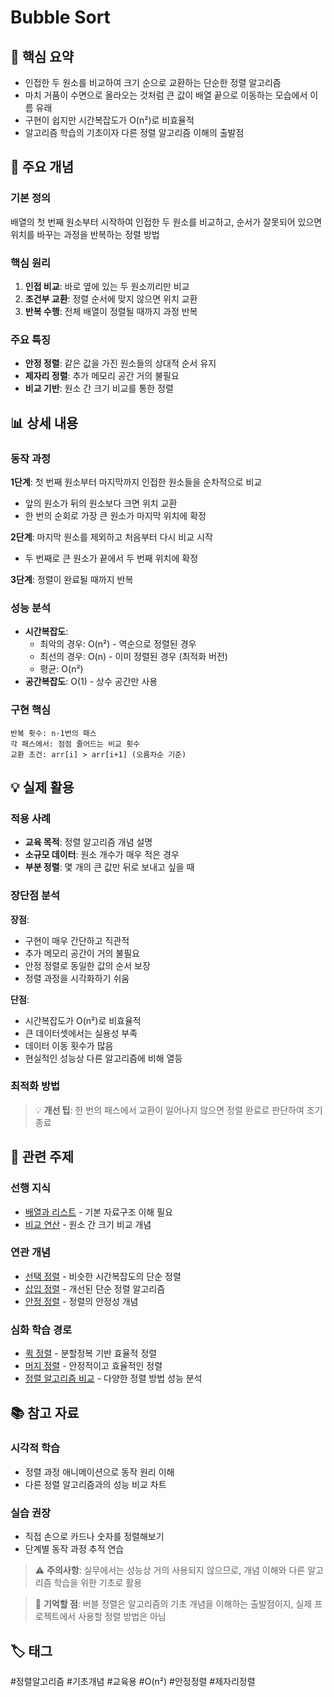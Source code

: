 # Bubble Sort

## 📌 핵심 요약
- 인접한 두 원소를 비교하여 크기 순으로 교환하는 단순한 정렬 알고리즘
- 마치 거품이 수면으로 올라오는 것처럼 큰 값이 배열 끝으로 이동하는 모습에서 이름 유래
- 구현이 쉽지만 시간복잡도가 O(n²)로 비효율적
- 알고리즘 학습의 기초이자 다른 정렬 알고리즘 이해의 출발점

## 🎯 주요 개념

### 기본 정의
배열의 첫 번째 원소부터 시작하여 인접한 두 원소를 비교하고, 순서가 잘못되어 있으면 위치를 바꾸는 과정을 반복하는 정렬 방법

### 핵심 원리
1. **인접 비교**: 바로 옆에 있는 두 원소끼리만 비교
2. **조건부 교환**: 정렬 순서에 맞지 않으면 위치 교환
3. **반복 수행**: 전체 배열이 정렬될 때까지 과정 반복

### 주요 특징
- **안정 정렬**: 같은 값을 가진 원소들의 상대적 순서 유지
- **제자리 정렬**: 추가 메모리 공간 거의 불필요
- **비교 기반**: 원소 간 크기 비교를 통한 정렬

## 📊 상세 내용

### 동작 과정
**1단계**: 첫 번째 원소부터 마지막까지 인접한 원소들을 순차적으로 비교
- 앞의 원소가 뒤의 원소보다 크면 위치 교환
- 한 번의 순회로 가장 큰 원소가 마지막 위치에 확정

**2단계**: 마지막 원소를 제외하고 처음부터 다시 비교 시작
- 두 번째로 큰 원소가 끝에서 두 번째 위치에 확정

**3단계**: 정렬이 완료될 때까지 반복

### 성능 분석
- **시간복잡도**: 
  - 최악의 경우: O(n²) - 역순으로 정렬된 경우
  - 최선의 경우: O(n) - 이미 정렬된 경우 (최적화 버전)
  - 평균: O(n²)
- **공간복잡도**: O(1) - 상수 공간만 사용

### 구현 핵심
```
반복 횟수: n-1번의 패스
각 패스에서: 점점 줄어드는 비교 횟수
교환 조건: arr[i] > arr[i+1] (오름차순 기준)
```

## 💡 실제 활용

### 적용 사례
- **교육 목적**: 정렬 알고리즘 개념 설명
- **소규모 데이터**: 원소 개수가 매우 적은 경우
- **부분 정렬**: 몇 개의 큰 값만 뒤로 보내고 싶을 때

### 장단점 분석

**장점**:
- 구현이 매우 간단하고 직관적
- 추가 메모리 공간이 거의 불필요
- 안정 정렬로 동일한 값의 순서 보장
- 정렬 과정을 시각화하기 쉬움

**단점**:
- 시간복잡도가 O(n²)로 비효율적
- 큰 데이터셋에서는 실용성 부족
- 데이터 이동 횟수가 많음
- 현실적인 성능상 다른 알고리즘에 비해 열등

### 최적화 방법
> 💡 **개선 팁**: 한 번의 패스에서 교환이 일어나지 않으면 정렬 완료로 판단하여 조기 종료

## 🔗 관련 주제

### 선행 지식
- [배열과 리스트](./배열구조.md) - 기본 자료구조 이해 필요
- [비교 연산](./비교연산.md) - 원소 간 크기 비교 개념

### 연관 개념
- [선택 정렬](./선택정렬.md) - 비슷한 시간복잡도의 단순 정렬
- [삽입 정렬](./삽입정렬.md) - 개선된 단순 정렬 알고리즘
- [안정 정렬](./안정정렬.md) - 정렬의 안정성 개념

### 심화 학습 경로
- [퀵 정렬](./퀵정렬.md) - 분할정복 기반 효율적 정렬
- [머지 정렬](./머지정렬.md) - 안정적이고 효율적인 정렬
- [정렬 알고리즘 비교](./정렬비교.md) - 다양한 정렬 방법 성능 분석

## 📚 참고 자료

### 시각적 학습
- 정렬 과정 애니메이션으로 동작 원리 이해
- 다른 정렬 알고리즘과의 성능 비교 차트

### 실습 권장
- 직접 손으로 카드나 숫자를 정렬해보기
- 단계별 동작 과정 추적 연습

> ⚠️ **주의사항**: 실무에서는 성능상 거의 사용되지 않으므로, 개념 이해와 다른 알고리즘 학습을 위한 기초로 활용

> 📌 **기억할 점**: 버블 정렬은 알고리즘의 기초 개념을 이해하는 출발점이지, 실제 프로젝트에서 사용할 정렬 방법은 아님

## 🏷️ 태그
#정렬알고리즘 #기초개념 #교육용 #O(n²) #안정정렬 #제자리정렬
